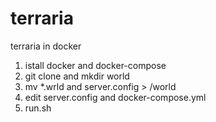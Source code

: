 # terraria
terraria in docker
1. istall docker and docker-compose
2. git clone and mkdir world
3. mv *.wrld and server.config > /world
4. edit server.config and docker-compose.yml
5. run.sh
